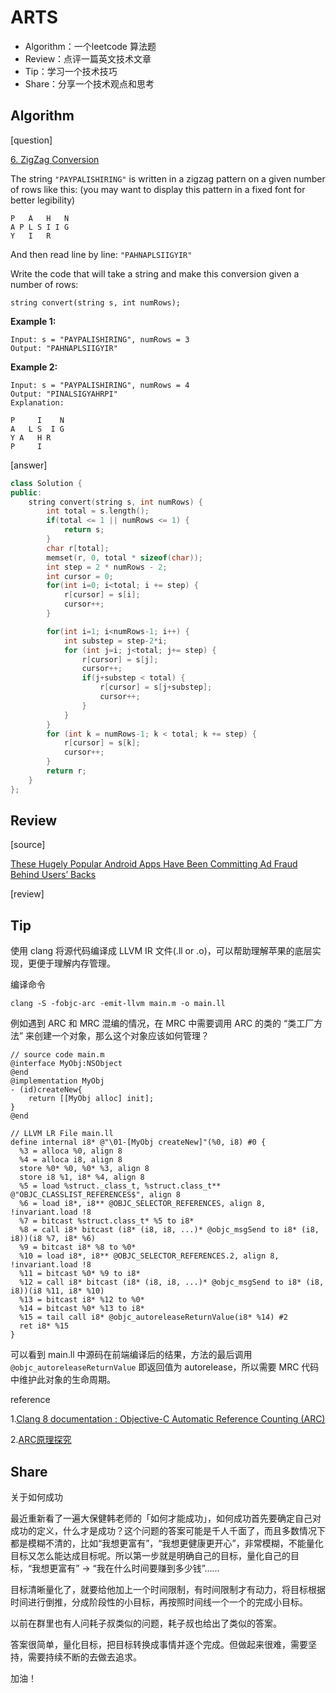 # ARTS
- Algorithm：一个leetcode 算法题
- Review：点评一篇英文技术文章
- Tip：学习一个技术技巧
- Share：分享一个技术观点和思考

## Algorithm

[question]

[6. ZigZag Conversion](https://leetcode.com/problems/zigzag-conversion/)

The string `"PAYPALISHIRING"` is written in a zigzag pattern on a given number of rows like this: (you may want to display this pattern in a fixed font for better legibility)

```
P   A   H   N
A P L S I I G
Y   I   R
```

And then read line by line: `"PAHNAPLSIIGYIR"`

Write the code that will take a string and make this conversion given a number of rows:

```
string convert(string s, int numRows);
```

**Example 1:**

```
Input: s = "PAYPALISHIRING", numRows = 3
Output: "PAHNAPLSIIGYIR"
```

**Example 2:**

```
Input: s = "PAYPALISHIRING", numRows = 4
Output: "PINALSIGYAHRPI"
Explanation:

P     I    N
A   L S  I G
Y A   H R
P     I
```

[answer]

```c++
class Solution {
public:
    string convert(string s, int numRows) {
        int total = s.length();
        if(total <= 1 || numRows <= 1) {
            return s;
        }
        char r[total];
        memset(r, 0, total * sizeof(char));
        int step = 2 * numRows - 2;
        int cursor = 0;
        for(int i=0; i<total; i += step) {
            r[cursor] = s[i];
            cursor++;
        }

        for(int i=1; i<numRows-1; i++) {
            int substep = step-2*i;
            for (int j=i; j<total; j+= step) {
                r[cursor] = s[j];
                cursor++;
                if(j+substep < total) {
                    r[cursor] = s[j+substep];
                    cursor++;
                }
            }
        }
        for (int k = numRows-1; k < total; k += step) {
            r[cursor] = s[k];
            cursor++;
        }
        return r;
    }
};
```


## Review

[source]

[These Hugely Popular Android Apps Have Been Committing Ad Fraud Behind Users’ Backs](https://www.buzzfeednews.com/article/craigsilverman/android-apps-cheetah-mobile-kika-kochava-ad-fraud?utm_source=wanqu.co&utm_campaign=Wanqu%2BDaily&utm_medium=website)

[review]



## Tip

使用 clang 将源代码编译成 LLVM IR 文件(.ll or .o)，可以帮助理解苹果的底层实现，更便于理解内存管理。

编译命令

```
clang -S -fobjc-arc -emit-llvm main.m -o main.ll
```

例如遇到 ARC 和 MRC 混编的情况，在 MRC 中需要调用 ARC 的类的 “类工厂方法” 来创建一个对象，那么这个对象应该如何管理？

```
// source code main.m
@interface MyObj:NSObject
@end
@implementation MyObj
- (id)createNew{
    return [[MyObj alloc] init];
}
@end

// LLVM LR File main.ll
define internal i8* @"\01-[MyObj createNew]"(%0, i8) #0 {
  %3 = alloca %0, align 8
  %4 = alloca i8, align 8
  store %0* %0, %0* %3, align 8
  store i8 %1, i8* %4, align 8
  %5 = load %struct._class_t, %struct.class_t** @"OBJC_CLASSLIST_REFERENCES$", align 8
  %6 = load i8*, i8** @OBJC_SELECTOR_REFERENCES, align 8, !invariant.load !8
  %7 = bitcast %struct.class_t* %5 to i8*
  %8 = call i8* bitcast (i8* (i8, i8, ...)* @objc_msgSend to i8* (i8, i8))(i8 %7, i8* %6)
  %9 = bitcast i8* %8 to %0*
  %10 = load i8*, i8** @OBJC_SELECTOR_REFERENCES.2, align 8, !invariant.load !8
  %11 = bitcast %0* %9 to i8*
  %12 = call i8* bitcast (i8* (i8, i8, ...)* @objc_msgSend to i8* (i8, i8))(i8 %11, i8* %10)
  %13 = bitcast i8* %12 to %0*
  %14 = bitcast %0* %13 to i8*
  %15 = tail call i8* @objc_autoreleaseReturnValue(i8* %14) #2
  ret i8* %15
}
```

可以看到 main.ll 中源码在前端编译后的结果，方法的最后调用 `@objc_autoreleaseReturnValue` 即返回值为 autorelease，所以需要 MRC 代码中维护此对象的生命周期。

reference

1.[Clang 8 documentation : Objective-C Automatic Reference Counting (ARC)](https://clang.llvm.org/docs/AutomaticReferenceCounting.html#arc-runtime-objc-retainautoreleasedreturnvalue)

2.[ARC原理探究](http://luoxianming.cn/2017/05/06/arc/)


## Share

关于如何成功

最近重新看了一遍大保健韩老师的「如何才能成功」，如何成功首先要确定自己对成功的定义，什么才是成功？这个问题的答案可能是千人千面了，而且多数情况下都是模糊不清的，比如“我想更富有”，“我想更健康更开心”，非常模糊，不能量化目标又怎么能达成目标呢。所以第一步就是明确自己的目标，量化自己的目标，“我想更富有” -> “我在什么时间要赚到多少钱”……

目标清晰量化了，就要给他加上一个时间限制，有时间限制才有动力，将目标根据时间进行倒推，分成阶段性的小目标，再按照时间线一个一个的完成小目标。

以前在群里也有人问耗子叔类似的问题，耗子叔也给出了类似的答案。

答案很简单，量化目标，把目标转换成事情并逐个完成。但做起来很难，需要坚持，需要持续不断的去做去追求。

加油！

